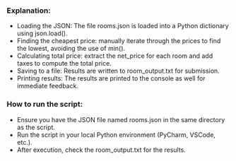### Explanation:
- Loading the JSON: The file rooms.json is loaded into a Python dictionary using json.load().
- Finding the cheapest price: manually iterate through the prices to find the lowest, avoiding the use of min().
- Calculating total price: extract the net_price for each room and add taxes to compute the total price.
- Saving to a file: Results are written to room_output.txt for submission.
- Printing results: The results are printed to the console as well for immediate feedback.
### How to run the script:
- Ensure you have the JSON file named rooms.json in the same directory as the script.
- Run the script in your local Python environment (PyCharm, VSCode, etc.).
- After execution, check the room_output.txt for the results.
